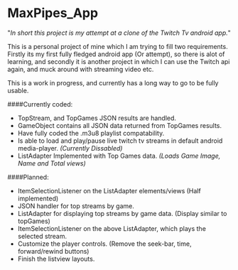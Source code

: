 # MaxPipes_App

"*In short this project is my attempt at a clone of the Twitch Tv android app.*"

This is a personal project of mine which I am trying to fill two requirements.
Firstly its my first fully fledged android app (Or attempt), so there is alot of learning, and secondly it is another project
in which I can use the Twitch api again, and muck around with streaming video etc.

This is a work in progress, and currently has a long way to go to be fully usable.

####Currently coded:

- TopStream, and TopGames JSON results are handled.
- GameObject contains all JSON data returned from TopGames results.
- Have fully coded the .m3u8 playlist compatability.
- Is able to load and play/pause live twitch tv streams in default android media-player. *(Currently Dissabled)*
- ListAdapter Implemented with Top Games data. *(Loads Game Image, Name and Total views)*

####Planned:

- ItemSelectionListener on the ListAdapter elements/views (Half implemented)
- JSON handler for top streams by game.
- ListAdapter for displaying top streams by game data. (Display similar to topGames)
- ItemSelectionListener on the above ListAdapter, which plays the selected stream.
- Customize the player controls. (Remove the seek-bar, time, forward/rewind buttons)
- Finish the listview layouts.
